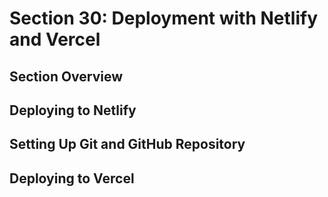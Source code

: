 # Section 30: Deployment with Netlify and Vercel

## Section Overview

## Deploying to Netlify

## Setting Up Git and GitHub Repository

## Deploying to Vercel
